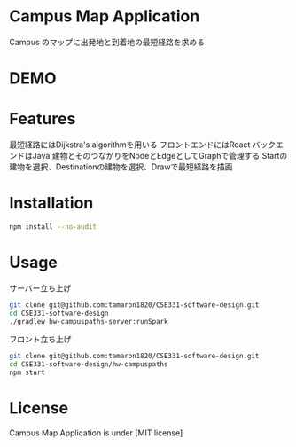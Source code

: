 # Campus Map Application

Campus のマップに出発地と到着地の最短経路を求める

# DEMO

# Features

最短経路にはDijkstra's algorithmを用いる
フロントエンドにはReact
バックエンドはJava
建物とそのつながりをNodeとEdgeとしてGraphで管理する
Startの建物を選択、Destinationの建物を選択、Drawで最短経路を描画

# Installation

```bash
npm install --no-audit
```

# Usage
サーバー立ち上げ
```bash
git clone git@github.com:tamaron1820/CSE331-software-design.git
cd CSE331-software-design
./gradlew hw-campuspaths-server:runSpark
```

フロント立ち上げ
```bash
git clone git@github.com:tamaron1820/CSE331-software-design.git
cd CSE331-software-design/hw-campuspaths
npm start
```

# License
Campus Map Application is under [MIT license]
